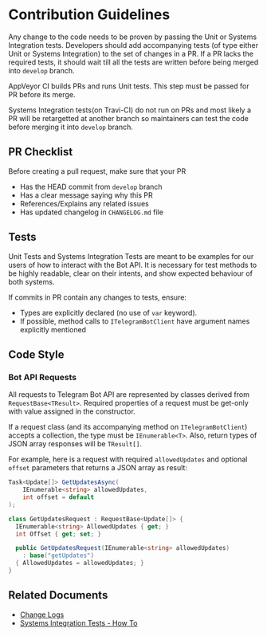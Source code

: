 # Contribution Guidelines

Any change to the code needs to be proven by passing the Unit or Systems Integration tests. Developers should add accompanying tests (of type either Unit or Systems Integration) to the set of changes in a PR. If a PR lacks the required tests, it should wait till all the tests are written before being merged into `develop` branch.

AppVeyor CI builds PRs and runs Unit tests. This step must be passed for PR before its merge.

Systems Integration tests(on Travi-CI) do not run on PRs and most likely a PR will be retargetted at another branch so maintainers can test the code before merging it into `develop` branch.

## PR Checklist

Before creating a pull request, make sure that your PR

- Has the HEAD commit from `develop` branch
- Has a clear message saying why this PR
- References/Explains any related issues
- Has updated changelog in `CHANGELOG.md` file

## Tests

Unit Tests and Systems Integration Tests are meant to be examples for our users  of how to interact with the Bot API. It is necessary for test methods to be highly readable, clear on their intents, and show expected behaviour of both systems.

If commits in PR contain any changes to tests, ensure:

- Types are explicitly declared (no use of `var` keyword).
- If possible, method calls to `ITelegramBotClient` have argument names explicitly mentioned

## Code Style

### Bot API Requests

All requests to Telegram Bot API are represented by classes derived from `RequestBase<TResult>`. Required properties of a request must be get-only with value assigned in the constructor.

If a request class (and its accompanying method on `ITelegramBotClient`) accepts a collection, the type must be `IEnumerable<T>`. Also, return types of JSON array responses will be `TResult[]`.

For example, here is a request with required `allowedUpdates` and optional `offset` parameters that returns a JSON array as result:

```c#
Task<Update[]> GetUpdatesAsync(
    IEnumerable<string> allowedUpdates,
    int offset = default
);
```

```c#
class GetUpdatesRequest : RequestBase<Update[]> {
  IEnumerable<string> AllowedUpdates { get; }
  int Offset { get; set; }

  public GetUpdatesRequest(IEnumerable<string> allowedUpdates)
    : base("getUpdates")
  { AllowedUpdates = allowedUpdates; }
}
```

## Related Documents

- [Change Logs](./CHANGELOG.md)
- [Systems Integration Tests - How To](./docs/wikis/tests/sys-integ-tests.md)
